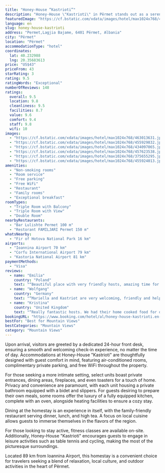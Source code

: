 ```yaml
---
title: "Honey-House “Kastrioti”"
description: "Honey-House \"Kastrioti\" in Përmet stands out as a serene retreat, offering guests a unique blend of comfort and natural beauty with its stunning mountain views."
featuredImage: "https://cf.bstatic.com/xdata/images/hotel/max1024x768/463013631.jpg?k=d3ab2dfbf928fbd78ef592f61618b9bba3cae218d6a43b3040be792737d8e85a&o=&hp=1"
language: en
slug: honey-house-kastrioti
address: "Permet,Lagjia Bajame, 6401 Përmet, Albania"
city: "Përmet"
location: "Përmet"
accommodationType: "hotel"
coordinates:
  lat: 40.232988
  lng: 20.35683613
price: "US$43"
priceFrom: 43
starRating: 3
rating: 9.5
ratingWords: "Exceptional"
numberOfReviews: 148
ratings:
  overall: 9.5
  location: 9.8
  cleanliness: 9.5
  facilities: 8.7
  value: 9.6
  comfort: 9.4
  staff: 9.8
  wifi: 10
images:
  - "https://cf.bstatic.com/xdata/images/hotel/max1024x768/463013631.jpg?k=d3ab2dfbf928fbd78ef592f61618b9bba3cae218d6a43b3040be792737d8e85a&o=&hp=1"
  - "https://cf.bstatic.com/xdata/images/hotel/max1024x768/455929832.jpg?k=3e2c1ced119ed12891d66660cd68be44cb3ba5be35a73f0e1643d43292ad55ed&o=&hp=1"
  - "https://cf.bstatic.com/xdata/images/hotel/max1024x768/434097065.jpg?k=d59ef4e1e65fec3f5754dd1f55c49ddf61c61247663166ad4004a47812987acd&o=&hp=1"
  - "https://cf.bstatic.com/xdata/images/hotel/max1024x768/457623538.jpg?k=4e45c54d04e91ba5f17dabb4d8c3f5328b945ce2456c56188c9f61524661e4b2&o=&hp=1"
  - "https://cf.bstatic.com/xdata/images/hotel/max1024x768/375655295.jpg?k=27fd2c7989c5e916d2fbc42ea9d7afdc3ca58e1b931b25ee0e6797e7f9929fca&o=&hp=1"
  - "https://cf.bstatic.com/xdata/images/hotel/max1024x768/455924013.jpg?k=c65745a28e22108ca41cbc42f4b5b68d863dcc5b297e566273ebb358097e2b6e&o=&hp=1"
amenities:
  - "Non-smoking rooms"
  - "Room service"
  - "Free parking"
  - "Free WiFi"
  - "Restaurant"
  - "Family rooms"
  - "Exceptional breakfast"
roomTypes:
  - "Triple Room with Balcony"
  - "Triple Room with View"
  - "Double Room"
nearbyRestaurants:
  - "Bar Lulishte Permet 100 m"
  - "Restorant FAMILJARI Permet 150 m"
whatsNearby:
  - "Fir of Hotova National Park 16 km"
airports:
  - "Ioannina Airport 70 km"
  - "Corfu International Airport 79 km"
  - "Kastoria National Airport 81 km"
paymentMethods:
  - "Visa"
reviews:
  - name: "Emilia"
    country: "Poland"
    text: "“Beautiful place with very friendly hosts, amazing time for rest, tasty homemade food, highly recommended”"
  - name: "Wolfgang"
    country: "Germany"
    text: "“Mariella and Kastriot are very welcoming, friendly and helpful hosts who really care about their guests and go above and beyond to make your stay comfortable. Breakfast and dinner were excellent, home-made food with fresh ingredients from their...”"
  - name: "Kristina"
    country: "United Kingdom"
    text: "“Really fantastic hosts. We had their home cooked food for dinner and it was an absolute feast. Breakfast was lovely too. Permet is a lovely town with lots to do nearby, we wish we’d have stayed for longer. Also, when we left we were gifted a bag...”"
bookingURL: "https://www.booking.com/hotel/al/honey-house-kastrioti.en-gb.html?aid=8035640"
bestFor: "Best for Mountain Views"
bestCategories: "Mountain Views"
category: "Mountain Views"
---
```


Upon arrival, visitors are greeted by a dedicated 24-hour front desk, ensuring a smooth and welcoming check-in experience, no matter the time of day. Accommodations at Honey-House "Kastrioti" are thoughtfully designed with guest comfort in mind, featuring air-conditioned rooms, complimentary private parking, and free WiFi throughout the property.

For those seeking a more intimate setting, select units boast private entrances, dining areas, fireplaces, and even toasters for a touch of home. Privacy and convenience are paramount, with each unit housing a private bathroom equipped with a bidet and slippers. For guests desiring to prepare their own meals, some rooms offer the luxury of a fully equipped kitchen, complete with an oven, alongside heating facilities to ensure a cozy stay.

Dining at the homestay is an experience in itself, with the family-friendly restaurant serving dinner, lunch, and high tea. A focus on local cuisine allows guests to immerse themselves in the flavors of the region.

For those looking to stay active, fitness classes are available on-site. Additionally, Honey-House "Kastrioti" encourages guests to engage in leisure activities such as table tennis and cycling, making the most of the picturesque surroundings.

Located 89 km from Ioannina Airport, this homestay is a convenient choice for travelers seeking a blend of relaxation, local culture, and outdoor activities in the heart of Përmet.